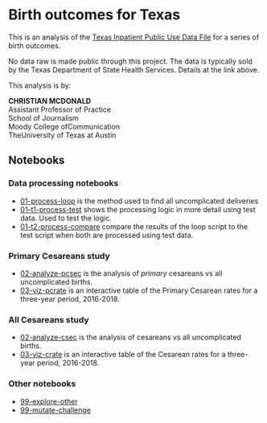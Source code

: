 # Birth outcomes for Texas

This is an analysis of the [Texas Inpatient Public Use Data File](https://www.dshs.texas.gov/thcic/hospitals/Inpatientpudf.shtm) for a series of birth outcomes.

No data raw is made public through this project. The data is typically sold by the Texas Department of State Health Services. Details at the link above.

This analysis is by:

**CHRISTIAN MCDONALD**\
Assistant Professor of Practice\
School of Journalism\
Moody College ofCommunication\
TheUniversity of Texas at Austin

## Notebooks

### Data processing notebooks

- [01-process-loop](https://utdata.github.io/thcic-pudf/01-process-loop.html) is the method used to find all uncomplicated deliveries
- [01-t1-process-test](https://utdata.github.io/thcic-pudf/01-t1-process-test.html) shows the processing logic in more detail using test data. Used to test the logic.
- [01-t2-process-compare](https://utdata.github.io/thcic-pudf/01-t2-process-compare.html) compare the results of the loop script to the test script when both are processed using test data.

### Primary Cesareans study

- [02-analyze-pcsec](https://utdata.github.io/thcic-pudf/02-analyze-pcsec.html) is the analysis of _primary_ cesareans vs all uncomplicated births.
- [03-viz-pcrate](https://utdata.github.io/thcic-pudf/03-viz-pcrate.html) is an interactive table of the Primary Cesarean rates for a three-year period, 2016-2018.

### All Cesareans study

- [02-analyze-csec](https://utdata.github.io/thcic-pudf/02-analyze-csec.html) is the analysis of cesareans vs all uncomplicated births.
- [03-viz-crate](https://utdata.github.io/thcic-pudf/03-viz-crate.html) is an interactive table of the Cesarean rates for a three-year period, 2016-2018.

### Other notebooks

- [99-explore-other](https://utdata.github.io/thcic-pudf/99-explore-other.html)
- [99-mutate-challenge](https://utdata.github.io/thcic-pudf/99-mutate-challenge.html)
